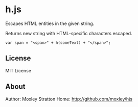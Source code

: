 # h.js

Escapes HTML entities in the given string.

Returns new string with HTML-specific characters escaped.

```
var span = "<span>" + h(someText) + "</span>";
```

## License
MIT License

## About
Author: Moxley Stratton
Home: http://github.com/moxley/hjs
